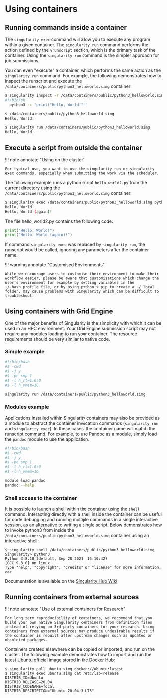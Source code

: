 # Using containers
## Running commands inside a container
The `singularity exec` command will allow you to execute any program within a given container. The `singularity run` command performs the action defined by the `%runscript` section, which is the primary task of the container. Using the `singularity run` command is the simpler approach for job submissions.

You can even "execute" a container, which performs the same action as the `singularity run` command. For example, the following demonstrates how to inspect the runscript and execute the `/data/containers/public/python3_helloworld.simg` container:

```bash
$ singularity inspect -r /data/containers/public/python3_helloworld.simg
#!/bin/sh
  python3 -c 'print("Hello, World!")'

$ /data/containers/public/python3_helloworld.simg
Hello, World!

$ singularity run /data/containers/public/python3_helloworld.simg
Hello, World!
```

## Execute a script from outside the container
!!! note annotate "Using on the cluster"

    For typical use, you want to use the singularity run or singularity exec commands, especially when submitting the work via the scheduler.

The following example runs a python script `hello_world2.py` from the current directory using the `/data/containers/public/python3_helloworld.simg` container:

```bash
$ singularity exec /data/containers/public/python3_helloworld.simg python3 ./hello_world2.py
Hello, World!
Hello, World (again)!
```

The file hello_world2.py contains the following code:

```python
print("Hello, World!")
print("Hello, World (again)!")
```

If command `singularity exec` was replaced by `singularity run`, the runscript would be called, ignoring any parameters after the container name.

!!! warning annotate "Customised Environments"

    While we encourage users to customise their environment to make their workflow easier, please be aware that customisations which change the user's environment for example by setting variables in the ~/.bash_profile file, or by using python's pip to create a ~/.local folder, may cause problems with Singularity which can be difficult to troubleshoot.

## Using containers with Grid Engine
One of the major benefits of Singularity is the simplicity with which it can be used in an HPC environment. Your Grid Engine submission script may not require any modules loading to run your container. The resource requirements should be very similar to native code.

### Simple example

```bash
#!/bin/bash
#$ -cwd
#$ -j y
#$ -pe smp 1
#$ -l h_rt=1:0:0
#$ -l h_vmem=1G

singularity run /data/containers/public/python3_helloworld.simg
```

### Modules example
Applications installed within Singularity containers may also be provided as a module to abstract the container invocation commands (`singularity run` and `singularity exec`). In these cases, the container name will match the runscript command. For example, to use Pandoc as a module, simply load the `pandoc` module to use the application.

```bash
#!/bin/bash
#$ -cwd
#$ -j y
#$ -pe smp 1
#$ -l h_rt=1:0:0
#$ -l h_vmem=1G

module load pandoc
pandoc --help
```

### Shell access to the container
It is possible to launch a shell within the container using the `shell` command. Interacting directly with a shell inside the container can be useful for code debugging and running multiple commands in a single interactive session, as an alternative to writing a single script. Below demonstrates how to invoke python3 from inside the `/data/containers/public/python3_helloworld.simg` container using an interactive shell:

```
$ singularity shell /data/containers/public/python3_helloworld.simg
Singularity> python3
Python 3.8.10 (default, Sep 28 2021, 16:10:42)
[GCC 9.3.0] on linux
Type "help", "copyright", "credits" or "license" for more information.
>>>
```

Documentation is available on the [Singularity Hub Wiki](https://github.com/singularityhub/singularityhub.github.io/wiki)

## Running containers from external sources
!!! note annotate "Use of external containers for Research"

    For long term reproducibility of containers, we recommend that you build your own native Singularity containers from definition files instead of relying on 3rd party containers for your research. Using containers from external sources may produce undesirable results if the container is rebuilt after upstream changes such as updated or obsoleted packages.

Containers created elsewhere can be copied or imported, and run on the cluster. The following example demonstrates how to import and run the latest Ubuntu official image stored in the [Docker Hub](https://hub.docker.com/_/ubuntu/):

```
$ singularity pull ubuntu.simg docker://ubuntu:latest
$ singularity exec ubuntu.simg cat /etc/lsb-release
DISTRIB_ID=Ubuntu
DISTRIB_RELEASE=20.04
DISTRIB_CODENAME=focal
DISTRIB_DESCRIPTION="Ubuntu 20.04.3 LTS"
```
